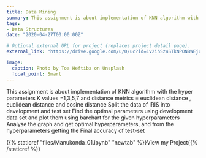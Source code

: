 ```yaml
---
title: Data Mining
summary: This assignment is about implementation of KNN algorithm with the hyper parameters K values =1,3,5,7 and distance metrics = euclidean distance , euclidean distance and cosine distance, Split the data of IRIS into development and test set, Find the optimal parameters using development data set and plot them using barchart for the given hyperparameters, Analyse the graph and get optimal hyperparameters, and from the hyperparameters getting the Final accuracy of test-set.
tags:
- Data Structures 
date: "2020-04-27T00:00:00Z"

# Optional external URL for project (replaces project detail page).
external_link: "https://drive.google.com/u/0/uc?id=1v2ihSz4STkNPONBWEjuF2yKtELHSAyAu&export=download"

image:
  caption: Photo by Toa Heftiba on Unsplash
  focal_point: Smart
---
```


This assignment is about implementation of KNN algorithm with the hyper parameters K values =1,3,5,7 and distance metrics = euclidean distance , euclidean distance and cosine distance
Split the data of IRIS into development and test set
Find the optimal parameters using development data set and plot them using barchart for the given hyperparameters
Analyse the graph and get optimal hyperparameters, and from the hyperparameters getting the Final accuracy of test-set


{{% staticref "files/Manukonda_01.ipynb" "newtab" %}}View my Project{{% /staticref %}}
